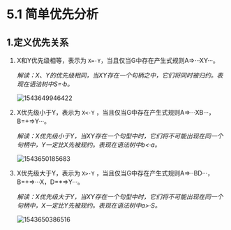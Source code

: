 # 5.1 简单优先分析

## 1.定义优先关系



1. X和Y优先级相等，表示为 `X=·Y`，当且仅当G中存在产生式规则A=>···XY···。

   *解读：X、Y的优先级相同，当XY存在一个句柄之中，它们将同时被归约。表现在语法树中S=·b。*

   ![1543649946422](https://blog.getianao.com/2018/12/28/Compiler-Principles/%E7%AE%80%E5%8D%95%E4%BC%98%E5%85%88%E5%88%86%E6%9E%90%E6%B3%95/1543649946422.png)

   

2. X优先级小于Y，表示为 `X<·Y` ，当且仅当G中存在产生式规则A=>···XB···，B=+=>Y···。

   *解读：X优先级小于Y，当XY存在一个句型中时，它们将不可能出现在同一个句柄中，Y一定比X先被规约。表现在语法树中b<·a。*

   ![1543650185683](https://blog.getianao.com/2018/12/28/Compiler-Principles/%E7%AE%80%E5%8D%95%E4%BC%98%E5%85%88%E5%88%86%E6%9E%90%E6%B3%95/1543650185683.png)

3. X优先级大于Y，表示为 `X>·Y` ，当且仅当G中存在产生式规则A=>··BD···，B=+=>···X，D=*=>Y···。

   *解读：X优先级大于Y，当XY存在一个句型中时，它们将不可能出现在同一个句柄中，X一定比Y先被规约。表现在语法树中a>·S。*

   ![1543650386516](https://blog.getianao.com/2018/12/28/Compiler-Principles/%E7%AE%80%E5%8D%95%E4%BC%98%E5%85%88%E5%88%86%E6%9E%90%E6%B3%95/1543650386516.png)